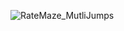 ![RateMaze_MutliJumps](https://user-images.githubusercontent.com/53194167/144703752-84321cef-18d7-4983-b0a6-759c5483ae18.PNG)
